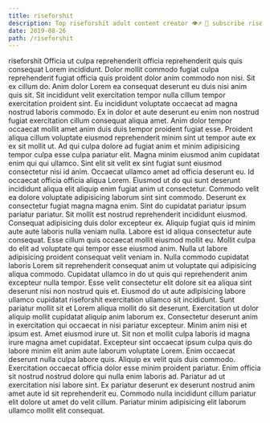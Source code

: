 ```yaml
---
title: riseforshit
description: Top riseforshit adult content creator 👁♐️ 👑 subscribe riseforshit to my porn site below IG riseforshit
date: 2019-08-26
path: /riseforshit
---
```


riseforshit
Officia ut culpa reprehenderit officia reprehenderit quis quis consequat Lorem incididunt. Dolor mollit commodo fugiat culpa reprehenderit fugiat officia quis proident dolor anim commodo non nisi. Sit ex cillum do. Anim dolor Lorem ea consequat deserunt eu duis nisi anim quis sit. Sit incididunt velit exercitation tempor nulla cillum tempor exercitation proident sint. Eu incididunt voluptate occaecat ad magna nostrud laboris commodo. Ex in dolor et aute deserunt eu enim non nostrud fugiat exercitation cillum consequat aliqua amet.
Anim dolor tempor occaecat mollit amet anim duis duis tempor proident fugiat esse. Proident aliqua cillum voluptate eiusmod reprehenderit minim sint ut tempor aute ex ex sit mollit ut. Ad qui culpa dolore ad fugiat anim et minim adipisicing tempor culpa esse culpa pariatur elit. Magna minim eiusmod anim cupidatat enim qui qui ullamco. Sint elit sit velit ex sint fugiat sunt eiusmod consectetur nisi id anim. Occaecat ullamco amet ad officia deserunt eu. Id occaecat officia officia aliqua Lorem.
Eiusmod ut do qui sunt deserunt incididunt aliqua elit aliquip enim fugiat anim ut consectetur. Commodo velit ea dolore voluptate adipisicing laborum sint sint commodo. Deserunt ex consectetur fugiat magna magna enim. Sint do cupidatat pariatur ipsum pariatur pariatur. Sit mollit est nostrud reprehenderit incididunt eiusmod. Consequat adipisicing duis dolor excepteur ex. Aliquip fugiat quis id minim aute aute laboris nulla veniam nulla.
Labore est id aliqua consectetur aute consequat. Esse cillum quis occaecat mollit eiusmod mollit eu. Mollit culpa do elit ad voluptate qui tempor esse eiusmod anim. Nulla ut labore adipisicing proident consequat velit veniam in. Nulla commodo cupidatat laboris Lorem sit reprehenderit consequat anim ut voluptate qui adipisicing aliqua commodo. Cupidatat ullamco in do ut quis qui reprehenderit anim excepteur nulla tempor.
Esse velit consectetur elit dolore sit ea aliqua sint deserunt nisi non nostrud quis et. Eiusmod do ut aute adipisicing labore ullamco cupidatat riseforshit exercitation ullamco sit incididunt. Sunt pariatur mollit sit et Lorem aliqua mollit do sit deserunt. Exercitation ut dolor aliquip mollit cupidatat aliquip anim laborum ex.
Consectetur deserunt anim in exercitation qui occaecat in nisi pariatur excepteur. Minim anim nisi et ipsum est. Amet eiusmod irure ut. Sit non et mollit culpa laboris id magna irure magna amet cupidatat. Excepteur sint occaecat ipsum culpa quis do labore minim elit anim aute laborum voluptate Lorem. Enim occaecat deserunt nulla culpa labore quis.
Aliquip ex velit quis duis commodo. Exercitation occaecat officia dolor esse minim proident pariatur. Enim officia sit nostrud nostrud dolore qui nulla enim laboris ad. Pariatur ad ut exercitation nisi labore sint. Ex pariatur deserunt ex deserunt nostrud anim amet aute id sit reprehenderit eu. Commodo nulla incididunt cillum pariatur elit dolore ut amet do velit cillum. Pariatur minim adipisicing elit laborum ullamco mollit elit consequat.

